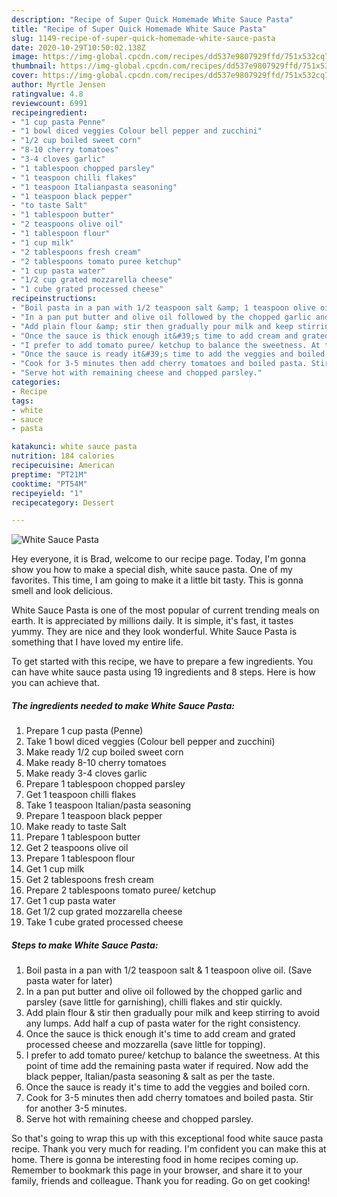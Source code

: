 ```yaml
---
description: "Recipe of Super Quick Homemade White Sauce Pasta"
title: "Recipe of Super Quick Homemade White Sauce Pasta"
slug: 1149-recipe-of-super-quick-homemade-white-sauce-pasta
date: 2020-10-29T10:50:02.138Z
image: https://img-global.cpcdn.com/recipes/dd537e9807929ffd/751x532cq70/white-sauce-pasta-recipe-main-photo.jpg
thumbnail: https://img-global.cpcdn.com/recipes/dd537e9807929ffd/751x532cq70/white-sauce-pasta-recipe-main-photo.jpg
cover: https://img-global.cpcdn.com/recipes/dd537e9807929ffd/751x532cq70/white-sauce-pasta-recipe-main-photo.jpg
author: Myrtle Jensen
ratingvalue: 4.8
reviewcount: 6991
recipeingredient:
- "1 cup pasta Penne"
- "1 bowl diced veggies Colour bell pepper and zucchini"
- "1/2 cup boiled sweet corn"
- "8-10 cherry tomatoes"
- "3-4 cloves garlic"
- "1 tablespoon chopped parsley"
- "1 teaspoon chilli flakes"
- "1 teaspoon Italianpasta seasoning"
- "1 teaspoon black pepper"
- "to taste Salt"
- "1 tablespoon butter"
- "2 teaspoons olive oil"
- "1 tablespoon flour"
- "1 cup milk"
- "2 tablespoons fresh cream"
- "2 tablespoons tomato puree ketchup"
- "1 cup pasta water"
- "1/2 cup grated mozzarella cheese"
- "1 cube grated processed cheese"
recipeinstructions:
- "Boil pasta in a pan with 1/2 teaspoon salt &amp; 1 teaspoon olive oil. (Save pasta water for later)"
- "In a pan put butter and olive oil followed by the chopped garlic and parsley (save little for garnishing), chilli flakes and stir quickly."
- "Add plain flour &amp; stir then gradually pour milk and keep stirring to avoid any lumps. Add half a cup of pasta water for the right consistency."
- "Once the sauce is thick enough it&#39;s time to add cream and grated processed cheese and mozzarella (save little for topping)."
- "I prefer to add tomato puree/ ketchup to balance the sweetness. At this point of time add the remaining pasta water if required. Now add the black pepper, Italian/pasta seasoning &amp; salt as per the taste."
- "Once the sauce is ready it&#39;s time to add the veggies and boiled corn."
- "Cook for 3-5 minutes then add cherry tomatoes and boiled pasta. Stir for another 3-5 minutes."
- "Serve hot with remaining cheese and chopped parsley."
categories:
- Recipe
tags:
- white
- sauce
- pasta

katakunci: white sauce pasta 
nutrition: 184 calories
recipecuisine: American
preptime: "PT21M"
cooktime: "PT54M"
recipeyield: "1"
recipecategory: Dessert

---
```



![White Sauce Pasta](https://img-global.cpcdn.com/recipes/dd537e9807929ffd/751x532cq70/white-sauce-pasta-recipe-main-photo.jpg)

Hey everyone, it is Brad, welcome to our recipe page. Today, I'm gonna show you how to make a special dish, white sauce pasta. One of my favorites. This time, I am going to make it a little bit tasty. This is gonna smell and look delicious.

White Sauce Pasta is one of the most popular of current trending meals on earth. It is appreciated by millions daily. It is simple, it's fast, it tastes yummy. They are nice and they look wonderful. White Sauce Pasta is something that I have loved my entire life.




To get started with this recipe, we have to prepare a few ingredients. You can have white sauce pasta using 19 ingredients and 8 steps. Here is how you can achieve that.

<!--inarticleads1-->

##### The ingredients needed to make White Sauce Pasta:

1. Prepare 1 cup pasta (Penne)
1. Take 1 bowl diced veggies (Colour bell pepper and zucchini)
1. Make ready 1/2 cup boiled sweet corn
1. Make ready 8-10 cherry tomatoes
1. Make ready 3-4 cloves garlic
1. Prepare 1 tablespoon chopped parsley
1. Get 1 teaspoon chilli flakes
1. Take 1 teaspoon Italian/pasta seasoning
1. Prepare 1 teaspoon black pepper
1. Make ready to taste Salt
1. Prepare 1 tablespoon butter
1. Get 2 teaspoons olive oil
1. Prepare 1 tablespoon flour
1. Get 1 cup milk
1. Get 2 tablespoons fresh cream
1. Prepare 2 tablespoons tomato puree/ ketchup
1. Get 1 cup pasta water
1. Get 1/2 cup grated mozzarella cheese
1. Take 1 cube grated processed cheese




<!--inarticleads2-->

##### Steps to make White Sauce Pasta:

1. Boil pasta in a pan with 1/2 teaspoon salt &amp; 1 teaspoon olive oil. (Save pasta water for later)
1. In a pan put butter and olive oil followed by the chopped garlic and parsley (save little for garnishing), chilli flakes and stir quickly.
1. Add plain flour &amp; stir then gradually pour milk and keep stirring to avoid any lumps. Add half a cup of pasta water for the right consistency.
1. Once the sauce is thick enough it&#39;s time to add cream and grated processed cheese and mozzarella (save little for topping).
1. I prefer to add tomato puree/ ketchup to balance the sweetness. At this point of time add the remaining pasta water if required. Now add the black pepper, Italian/pasta seasoning &amp; salt as per the taste.
1. Once the sauce is ready it&#39;s time to add the veggies and boiled corn.
1. Cook for 3-5 minutes then add cherry tomatoes and boiled pasta. Stir for another 3-5 minutes.
1. Serve hot with remaining cheese and chopped parsley.




So that's going to wrap this up with this exceptional food white sauce pasta recipe. Thank you very much for reading. I'm confident you can make this at home. There is gonna be interesting food in home recipes coming up. Remember to bookmark this page in your browser, and share it to your family, friends and colleague. Thank you for reading. Go on get cooking!
